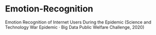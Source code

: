 # Emotion-Recognition
Emotion Recognition of Internet Users During the Epidemic (Science and Technology War Epidemic · Big Data Public Welfare Challenge, 2020)
